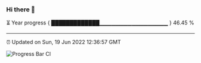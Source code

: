 ### Hi there 👋

⏳ Year progress { █████████████▁▁▁▁▁▁▁▁▁▁▁▁▁▁▁▁▁ } 46.45 %

---

⏰ Updated on Sun, 19 Jun 2022 12:36:57 GMT

![Progress Bar CI](https://github.com/ZhaoGui/ZhaoGui/workflows/Progress%20Bar%20CI/badge.svg)
